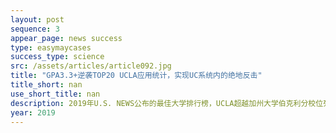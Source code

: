 ```yaml
---
layout: post
sequence: 3
appear_page: news success 
type: easymaycases
success_type: science
src: /assets/articles/article092.jpg
title: "GPA3.3+逆袭TOP20 UCLA应用统计，实现UC系统内的绝地反击"
title_short: nan
use_short_title: nan
description: 2019年U.S. NEWS公布的最佳大学排行榜，UCLA超越加州大学伯克利分校位列第19名，是前20大学中唯一一所公立学校。排名上升使得UCLA国际生录取率骤降，2018年度，UCLA共收到了超过113,000份合格的秋季学期入学申请，只录取5700人，录取率仅在5%左右，甚至低于部分常春藤名校，2019年UCLA也成为最难录取的院校之一。
year: 2019
---
```


